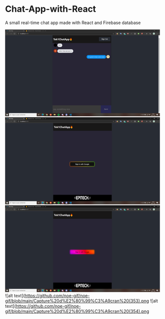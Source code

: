 # Chat-App-with-React
A small real-time chat app made with React and Firebase database

![alt text](https://github.com/noe-gif/noe-gif/blob/main/Capture%20d%E2%80%99%C3%A9cran%20(350).png)
![alt text](https://github.com/noe-gif/noe-gif/blob/main/Capture%20d%E2%80%99%C3%A9cran%20(351).png)
![alt text](https://github.com/noe-gif/noe-gif/blob/main/Capture%20d%E2%80%99%C3%A9cran%20(352).png)
![alt text](https://github.com/noe-gif/noe-gif/blob/main/Capture%20d%E2%80%99%C3%A9cran%20(353).png
![alt text](https://github.com/noe-gif/noe-gif/blob/main/Capture%20d%E2%80%99%C3%A9cran%20(354).png

